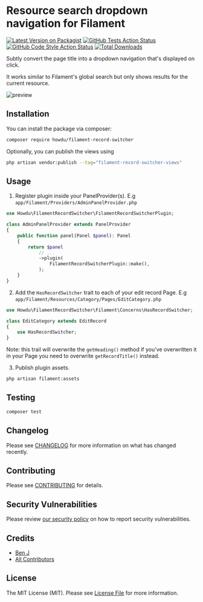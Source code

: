# Resource search dropdown navigation for Filament

[![Latest Version on Packagist](https://img.shields.io/packagist/v/howdu/filament-record-switcher.svg?style=flat-square)](https://packagist.org/packages/howdu/filament-record-switcher)
[![GitHub Tests Action Status](https://img.shields.io/github/actions/workflow/status/howdu/filament-record-switcher/run-tests.yml?branch=main&label=tests&style=flat-square)](https://github.com/howdu/filament-record-switcher/actions?query=workflow%3Arun-tests+branch%3Amain)
[![GitHub Code Style Action Status](https://img.shields.io/github/actions/workflow/status/howdu/filament-record-switcher/fix-php-code-styling.yml?branch=main&label=code%20style&style=flat-square)](https://github.com/howdu/filament-record-switcher/actions?query=workflow%3A"Fix+PHP+code+styling"+branch%3Amain)
[![Total Downloads](https://img.shields.io/packagist/dt/howdu/filament-record-switcher.svg?style=flat-square)](https://packagist.org/packages/howdu/filament-record-switcher)

Subtly convert the page title into a dropdown navigation that's displayed on click. 

It works similar to Filament's global search but only shows results for the current resource.

![preview](https://github.com/howdu/filament-record-switcher/assets/533658/f0c62589-bd5f-4463-bf93-124b1c37955b)

## Installation

You can install the package via composer:

```bash
composer require howdu/filament-record-switcher
```

Optionally, you can publish the views using

```bash
php artisan vendor:publish --tag="filament-record-switcher-views"
```

## Usage

1. Register plugin inside your PanelProvider(s). 
E.g `app/Filament/Providers/AdminPanelProvider.php`
```php
use Howdu\FilamentRecordSwitcher\FilamentRecordSwitcherPlugin;

class AdminPanelProvider extends PanelProvider
{
    public function panel(Panel $panel): Panel
    {
        return $panel
            // ...
            ->plugin(
                FilamentRecordSwitcherPlugin::make(),
            );
    }
}
```
2. Add the `HasRecordSwitcher` trait to each of your edit record Page.
E.g `app/Filament/Resources/Category/Pages/EditCategory.php`
```php
use Howdu\FilamentRecordSwitcher\Filament\Concerns\HasRecordSwitcher;

class EditCategory extends EditRecord
{
    use HasRecordSwitcher;
}
```

Note: this trail will overwrite the `getHeading()` method if you've overwritten it in your Page you need to 
overwrite `getRecordTitle()` instead.

3. Publish plugin assets.
```bash
php artisan filament:assets
```

## Testing

```bash
composer test
```

## Changelog

Please see [CHANGELOG](CHANGELOG.md) for more information on what has changed recently.

## Contributing

Please see [CONTRIBUTING](.github/CONTRIBUTING.md) for details.

## Security Vulnerabilities

Please review [our security policy](../../security/policy) on how to report security vulnerabilities.

## Credits

- [Ben J](https://github.com/howdu)
- [All Contributors](../../contributors)

## License

The MIT License (MIT). Please see [License File](LICENSE.md) for more information.
